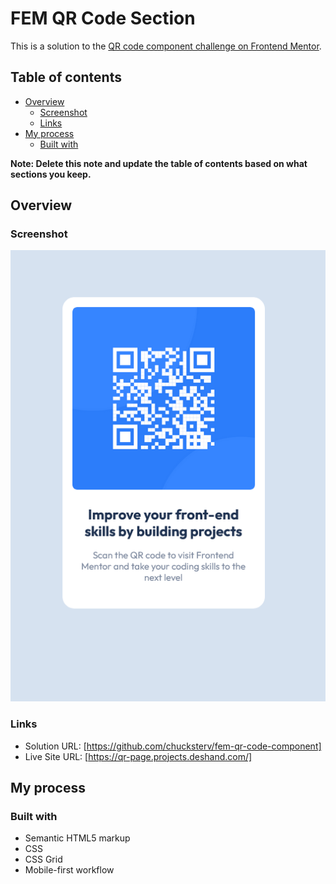 # FEM QR Code Section

This is a solution to the [QR code component challenge on Frontend Mentor](https://www.frontendmentor.io/challenges/qr-code-component-iux_sIO_H).

## Table of contents

- [Overview](#overview)
  - [Screenshot](#screenshot)
  - [Links](#links)
- [My process](#my-process)
  - [Built with](#built-with)

**Note: Delete this note and update the table of contents based on what sections you keep.**

## Overview

### Screenshot

![](./screenshot.png)

### Links

- Solution URL: [https://github.com/chucksterv/fem-qr-code-component]
- Live Site URL: [https://qr-page.projects.deshand.com/]

## My process

### Built with

- Semantic HTML5 markup
- CSS
- CSS Grid
- Mobile-first workflow
